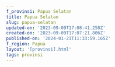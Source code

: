 ```yaml
---
f_provinsi: Papua Selatan
title: Papua Selatan
slug: papua-selatan
updated-on: '2023-09-09T17:08:41.258Z'
created-on: '2023-09-09T17:07:21.806Z'
published-on: '2024-01-21T11:33:59.165Z'
f_region: Papua
layout: '[provinsi].html'
tags: provinsi
---
```



